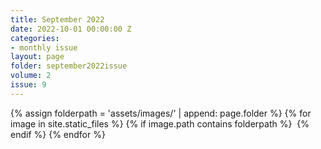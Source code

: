```yaml
---
title: September 2022
date: 2022-10-01 00:00:00 Z
categories:
- monthly issue
layout: page
folder: september2022issue
volume: 2
issue: 9
---
```


<html>
{% assign folderpath = 'assets/images/' | append: page.folder %}
{% for image in site.static_files %}
{% if image.path contains folderpath %}
    <img src="{{ image.path }}" alt="">
{% endif %}
{% endfor %}

</html>